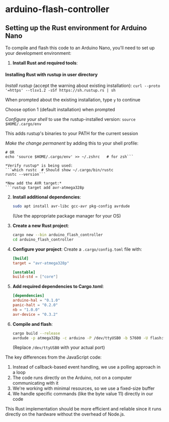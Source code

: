 # arduino-flash-controller

## Setting up the Rust environment for Arduino Nano

To compile and flash this code to an Arduino Nano, you'll need to set up your development environment:


1. **Install Rust and required tools**:
#### Installing Rust with rustup in user directory

*Install rustup* (accept the warning about existing installation):
```curl --proto '=https' --tlsv1.2 -sSf https://sh.rustup.rs | sh```

When prompted about the existing installation, type ```y``` to continue

Choose option 1 (default installation) when prompted


*Configure your shell* to use the rustup-installed version:
```source $HOME/.cargo/env```

This adds rustup's binaries to your PATH for the current session


*Make the change permanent* by adding this to your shell profile:
```echo 'source $HOME/.cargo/env' >> ~/.bashrc  # for bash
# OR
echo 'source $HOME/.cargo/env' >> ~/.zshrc   # for zsh```

*Verify rustup* is being used:
```which rustc  # Should show ~/.cargo/bin/rustc
rustc --version```

*Now add the AVR target:*
```rustup target add avr-atmega328p
```

2. **Install additional dependencies**:
   ```bash
   sudo apt install avr-libc gcc-avr pkg-config avrdude
   ```
   (Use the appropriate package manager for your OS)

3. **Create a new Rust project**:
   ```bash
   cargo new --bin arduino_flash_controller
   cd arduino_flash_controller
   ```

4. **Configure your project**:
   Create a `.cargo/config.toml` file with:
   ```toml
   [build]
   target = "avr-atmega328p"

   [unstable]
   build-std = ["core"]
   ```

5. **Add required dependencies to Cargo.toml**:
   ```toml
   [dependencies]
   arduino-hal = "0.1.0"
   panic-halt = "0.2.0"
   nb = "1.0.0"
   avr-device = "0.3.2"
   ```

6. **Compile and flash**:
   ```bash
   cargo build --release
   avrdude -p atmega328p -c arduino -P /dev/ttyUSB0 -b 57600 -U flash:w:target/avr-atmega328p/release/arduino_flash_controller.elf
   ```
   (Replace `/dev/ttyUSB0` with your actual port)

The key differences from the JavaScript code:

1. Instead of callback-based event handling, we use a polling approach in a loop
2. The code runs directly on the Arduino, not on a computer communicating with it
3. We're working with minimal resources, so we use a fixed-size buffer
4. We handle specific commands (like the byte value 11) directly in our code

This Rust implementation should be more efficient and reliable since it runs directly on the hardware without the overhead of Node.js.